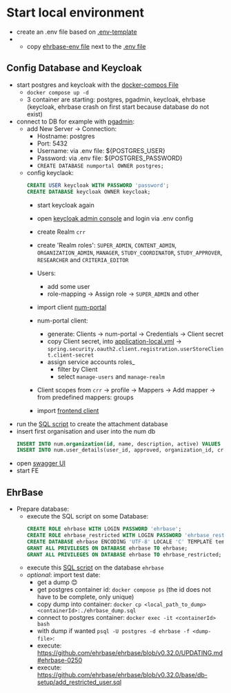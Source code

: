 # Start local environment

* create an .env file based on [.env-template](.env-template)
* * copy [ehrbase-env file](https://github.com/ehrbase/ehrbase/blob/master/.env.ehrbase) next to the [.env file](.env)

## Config Database and Keycloak

* start postgres and keycloak with the [docker-compos File](docker-compose.yaml)
  * `docker compose up -d`
  * 3 container are starting: postgres, pgadmin, keycloak, ehrbase (keycloak, ehrbase crash on first start because database do not exist)
* connect to DB for example with [pgadmin](localhost:8888):
  * add New Server -> Connection:
    * Hostname: postgres
    * Port: 5432
    * Username: via .env file: ${POSTGRES_USER}
    * Password: via .env file: ${POSTGRES_PASSWORD}
    * `CREATE DATABASE numportal OWNER postgres;`
  * config keyclaok:
      ```SQL
      CREATE USER keycloak WITH PASSWORD 'password';
      CREATE DATABASE keycloak OWNER keycloak;
      ```
    * start keycloak again
    * open [keycloak admin console](http://localhost:8180/admin/) and login via .env config
    * create Realm `crr`
    * create 'Realm roles': `SUPER_ADMIN`, `CONTENT_ADMIN`, `ORGANIZATION_ADMIN`, `MANAGER`, `STUDY_COORDINATOR`, `STUDY_APPROVER`, `RESEARCHER` and `CRITERIA_EDITOR`
    * Users: 
      * add some user
      * role-mapping -> Assign role -> `SUPER_ADMIN` and other
    * import client [num-portal](num-portal.json)
    * num-portal client:
      * generate: Clients -> num-portal -> Credentials -> Client secret
      * copy Client secret, into [application-local.yml](./../src/main/resources/application-local.yml) -> `spring.security.oauth2.client.registration.userStoreClient.client-secret`
      * assign service accounts roles_
        * filter by Client
        * select `manage-users` and `manage-realm`
    * Client scopes from `crr` -> profile -> Mappers -> Add mapper -> from predefined mappers: groups

      [//]: # ( move to FE repo )
    * import [frontend client](num-portal-webapp.json)
* run the [SQL script](./../attachments-db-setup/createdb.sql) to create the attachment database
* insert first organisation and user into the num db
  ```sql
  INSERT INTO num.organization(id, name, description, active) VALUES (1, 'name', 'description', true);
  INSERT INTO num.user_details(user_id, approved, organization_id, created_date) VALUES (<<USER_ID_FROM_KEYCLOAK>>, true, 1, current_date);
  ```
* open [swagger UI](http://localhost:8090/swagger-ui/index.html)
* start FE

## EhrBase
* Prepare database:
  * execute the SQL script on some Database:
    ```sql
    CREATE ROLE ehrbase WITH LOGIN PASSWORD 'ehrbase';
    CREATE ROLE ehrbase_restricted WITH LOGIN PASSWORD 'ehrbase_restricted';
    CREATE DATABASE ehrbase ENCODING 'UTF-8' LOCALE 'C' TEMPLATE template0;
    GRANT ALL PRIVILEGES ON DATABASE ehrbase TO ehrbase;
    GRANT ALL PRIVILEGES ON DATABASE ehrbase TO ehrbase_restricted;
    ```
  * execute this [SQL script](configDB.sql) on the database `ehrbase`
  * _optional_: import test date:
    * get a dump 😊
    * get postgres container id: `docker compose ps` (the id does not have to be complete, only unique)
    * copy dump into container: `docker cp <local_path_to_dump> <containerId>:./ehrbase_dump.sql`
    * connect to postgres container: `docker exec -it <containerId> bash`
    * with dump if wanted `psql -U postgres -d ehrbase -f <dump-file>`:
    * execute: https://github.com/ehrbase/ehrbase/blob/v0.32.0/UPDATING.md#ehrbase-0250
    * execute: https://github.com/ehrbase/ehrbase/blob/v0.32.0/base/db-setup/add_restricted_user.sql
